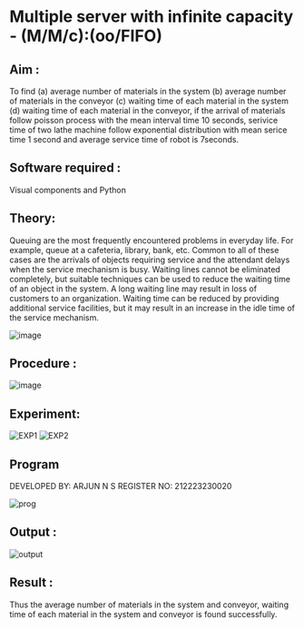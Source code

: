 # Multiple server with infinite capacity - (M/M/c):(oo/FIFO)
## Aim :
To find (a) average number of materials in the system (b) average number of materials in the conveyor (c) waiting time of each material in the system (d) waiting time of each material in the conveyor, if the arrival  of materials follow poisson process with the mean interval time 10 seconds, serivice time of two lathe machine follow exponential distribution with mean serice time 1 second and average service time of robot is 7seconds.

## Software required :
Visual components and Python

## Theory:
Queuing are the most frequently encountered problems in everyday life. For example, queue at a cafeteria, library, bank, etc. Common to all of these cases are the arrivals of objects requiring service and the attendant delays when the service mechanism is busy. Waiting lines cannot be eliminated completely, but suitable techniques can be used to reduce the waiting time of an object in the system. A long waiting line may result in loss of customers to an organization. Waiting time can be reduced by providing additional service facilities, but it may result in an increase in the idle time of the service mechanism.

![image](https://user-images.githubusercontent.com/103921593/203238035-1c8109bc-cbf2-4c77-baea-c5b682a752ef.png)

## Procedure :

![image](https://user-images.githubusercontent.com/103921593/203238265-176740b0-eae2-4772-90be-5449869ac9b0.png)




## Experiment:
![EXP1](https://github.com/NSArjun/Muttiple-capacity-with-infinite-capacity/assets/148233801/014f9f2a-1256-46d6-b343-bdeac0340f70)
![EXP2](https://github.com/NSArjun/Muttiple-capacity-with-infinite-capacity/assets/148233801/7d850632-f658-4ce2-9469-752c0ffa8e40)


## Program
DEVELOPED BY: ARJUN N S
REGISTER NO: 212223230020

![prog](https://github.com/NSArjun/Muttiple-capacity-with-infinite-capacity/assets/148233801/b0a87dbc-7db6-4971-b822-826e9a686f53)

## Output :
![output](https://github.com/NSArjun/Muttiple-capacity-with-infinite-capacity/assets/148233801/5c8d8b0d-c67c-43cc-804b-06b7b5b2473f)

## Result : 
Thus the average number of materials in the system and conveyor, waiting time of each material in
the system and conveyor is found successfully.

